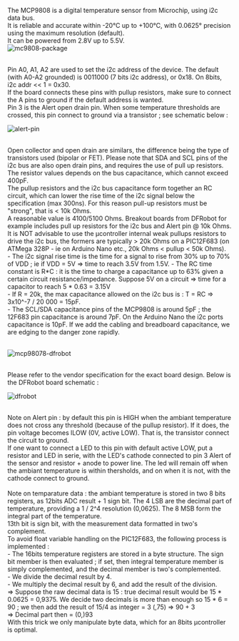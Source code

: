 The MCP9808 is a digital temperature sensor from Microchip, using i2c data bus.<br>
It is reliable and accurate within -20°C up to +100°C, with 0.0625° precision using the maximum resolution (default).<br>
It can be powered from 2.8V up to 5.5V.
<br>
![mc9808-package](https://github.com/user-attachments/assets/b5b654fa-b373-4e9d-a359-6e45b16ecc39)

<br>
Pin A0, A1, A2 are used to set the i2c address of the device. The default (with A0-A2 grounded) is 0011000 (7 bits i2c address), or 0x18. On 8bits, i2c addr << 1 = 0x30.<br>
If the board connects these pins with pullup resistors, make sure to connect the A pins to ground if the default address is wanted.<br>
Pin 3 is the Alert open drain pin. When some temperature thresholds are crossed, this pin connect to ground via a transistor ; see schematic below :<br>

![alert-pin](https://github.com/user-attachments/assets/0c5989b1-fedd-4d72-90dc-bb281ce021a2)

<br>
Open collector and open drain are similars, the difference being the type of transistors used (bipolar or FET).
Please note that SDA and SCL pins of the i2c bus are also open drain pins, and requires the use of pull up resistors. The resistor values depends on the bus capacitance, which cannot exceed 400pF.<br>
The pullup resistors and the i2c bus capacitance form together an RC circuit, which can lower the rise time of the i2c signal below the specification (max 300ns). For this reason pull-up resistors must be "strong", that is < 10k Ohms.<br>
A reasonable value is 4100/5100 Ohms. Breakout boards from DFRobot for example includes pull up resistors for the i2c bus and Alert pin @ 10k Ohms.<br>
It is NOT advisable to use the µcontroller internal weak pullups resistors to drive the i2c bus, the formers are typically > 20k Ohms on a PIC12F683 (on ATMega 328P - ie on Arduino Nano etc., 20k Ohms < pullup < 50k Ohms).<br>
- The i2c signal rise time is the time for a signal to rise from 30% up to 70% of VDD ; ie if VDD = 5V => time to reach 3.5V from 1.5V.
- The RC time constant is R*C : it is the time to charge a capacitance up to 63% given a certain circuit resistance/impedance. Suppose 5V on a circuit => time for a capacitor to reach 5 * 0.63 = 3.15V<br>
- If R = 20k, the max capacitance allowed on the i2c bus is : T = RC => 3x10^-7 / 20 000 = 15pF.<br>
- The SCL/SDA capacitance pins of the MCP9808 is around 5pF ; the 12F683 pin capacitance is around 7pF. On the Arduino Nano the i2c ports capacitance is 10pF. If we add the cabling and breadboard capacitance, we are edging to the danger zone rapidly.<br>
<br>

![mcp98078-dfrobot](https://github.com/user-attachments/assets/c98b53a5-2a34-46bc-bbde-aeed52c89299)

<br>
Please refer to the vendor specification for the exact board design. Below is the DFRobot board schematic :<br>

![dfrobot](https://github.com/user-attachments/assets/d0e1b51d-b24c-4b7c-be8a-395f87e69260)

<br>
Note on Alert pin : by default this pin is HIGH when the ambiant temperature does not cross any threshold (because of the pullup resistor). If it does, the pin voltage becomes lLOW (0V, active LOW). That is, the transistor connect the circuit to ground.<br>
If one want to connect a LED to this pin with default active LOW, put a resistor and LED in serie, with the LED's cathode connected to pin 3 Alert of the sensor and resistor + anode to power line. The led will remain off when the ambiant temperature is within thersholds, and on when it is not, with the cathode connect to ground.<br>
<br>
Note on temparature data : the ambiant temperature is stored in two 8 bits registers, as 12bits ADC result + 1 sign bit. The 4 LSB are the decimal part of temperature, providing a 1 / 2^4 resolution (0,0625). The 8 MSB form the integral part of the temperature.<br>
13th bit is sign bit, with the measurement data formatted in two's complement.<br>
To avoid float variable handling on the PIC12F683, the following process is implemented :<br>
- The 16bits temperature registers are stored in a byte structure. The sign bit member is then evaluated ; if set, then integral temperature member is simply complemented, and the decimal member is two's complemented.<br>
- We divide the decimal result by 4.<br>
- We multiply the decimal result by 6, and add the result of the division.<br>
=> Suppose the raw decimal data is 15 : true decimal result would be 15 * 0.0625 = 0,9375. We decide two decimals is more than enough so 15 * 6 = 90 ; we then add the result of 15/4 as integer = 3 (,75) => 90 + 3 <br>
=> Decimal part then = (0,)93<br>
With this trick we only manipulate byte data, which for an 8bits µcontroller is optimal.


